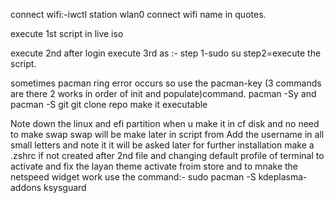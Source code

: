 connect wifi:-iwctl
station wlan0 connect wifi name in quotes.

execute 1st script in live iso

execute 2nd after login
execute 3rd as :-
step 1-sudo su
step2=execute the script.

sometimes pacman  ring error occurs so use the pacman-key (3 commands are there 2 works in order of init and populate)command.
pacman -Sy and pacman -S git
git clone repo make it executable

Note down the linux and efi partition when u make it in cf disk and no need to make swap swap will be make later in script from
Add the username in all small letters and note it it will be asked later for further installation
make a .zshrc if not created after 2nd file and changing default profile of terminal
to activate and fix the layan theme activate froim store
and to mnake the netspeed widget work use the command:-
   sudo pacman -S  kdeplasma-addons ksysguard
